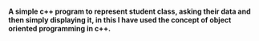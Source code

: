 #### A simple c++ program to represent student class, asking their data and then simply displaying it, in this I have used the concept of object oriented programming in c++.
